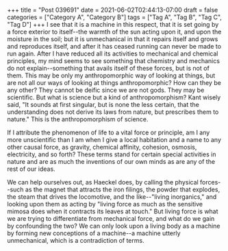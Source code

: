 +++
title = "Post 039691"
date = 2021-06-02T02:44:13-07:00
draft = false
categories = ["Category A", "Category B"]
tags = ["Tag A", "Tag B", "Tag C", "Tag D"]
+++
I see that it is a machine in this respect, that it is set going by a force exterior to itself--the warmth of the sun acting upon it, and upon the moisture in the soil; but it is unmechanical in that it repairs itself and grows and reproduces itself, and after it has ceased running can never be made to run again. After I have reduced all its activities to mechanical and chemical principles, my mind seems to see something that chemistry and mechanics do not explain--something that avails itself of these forces, but is not of them. This may be only my anthropomorphic way of looking at things, but are not all our ways of looking at things anthropomorphic? How can they be any other? They cannot be deific since we are not gods. They may be scientific. But what is science but a kind of anthropomorphism? Kant wisely said, "It sounds at first singular, but is none the less certain, that the understanding does not derive its laws from nature, but prescribes them to nature." This is the anthropomorphism of science.

If I attribute the phenomenon of life to a vital force or principle, am I any more unscientific than I am when I give a local habitation and a name to any other causal force, as gravity, chemical affinity, cohesion, osmosis, electricity, and so forth? These terms stand for certain special activities in nature and are as much the inventions of our own minds as are any of the rest of our ideas.

We can help ourselves out, as Haeckel does, by calling the physical forces--such as the magnet that attracts the iron filings, the powder that explodes, the steam that drives the locomotive, and the like--"living inorganics," and looking upon them as acting by "living force as much as the sensitive mimosa does when it contracts its leaves at touch." But living force is what we are trying to differentiate from mechanical force, and what do we gain by confounding the two? We can only look upon a living body as a machine by forming new conceptions of a machine--a machine utterly unmechanical, which is a contradiction of terms.
